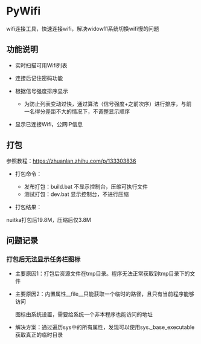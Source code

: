 # PyWifi

wifi连接工具，快速连接wifi，解决widow11系统切换wifi慢的问题

## 功能说明

- 实时扫描可用Wifi列表

- 连接后记住密码功能

- 根据信号强度排序显示

    - 为防止列表变动过快，通过算法（信号强度+之前次序）进行排序，与前一名得分差距不大的情况下，不调整显示顺序

- 显示已连接Wifi，公网IP信息

## 打包

参照教程：https://zhuanlan.zhihu.com/p/133303836

- 打包命令：

    - 发布打包：build.bat 不显示控制台，压缩可执行文件
    - 测试打包：dev.bat 显示控制台，不进行压缩

- 打包结果：

nuitka打包后19.8M，压缩后仅3.8M

## 问题记录

### 打包后无法显示任务栏图标

- 主要原因1：打包后资源文件在tmp目录。程序无法正常获取到tmp目录下的文件
- 主要原因2：内置属性__file__只能获取一个临时的路径，且只有当前程序能够访问

  图标由系统设置，需要给系统一个非本程序也能访问的地址

- 解决方案：通过遍历sys中的所有属性，发现可以使用sys._base_executable获取真正的临时目录
